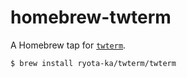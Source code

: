 # homebrew-twterm

A Homebrew tap for [`twterm`](https://twterm.ryota-ka.me/).

```sh
$ brew install ryota-ka/twterm/twterm
```
